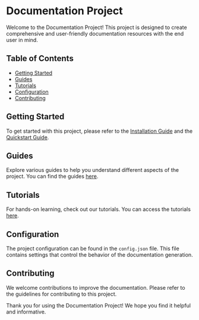 # Documentation Project

Welcome to the Documentation Project! This project is designed to create comprehensive and user-friendly documentation resources with the end user in mind.

## Table of Contents

- [Getting Started](#getting-started)
- [Guides](#guides)
- [Tutorials](#tutorials)
- [Configuration](#configuration)
- [Contributing](#contributing)

## Getting Started

To get started with this project, please refer to the [Installation Guide](src/content/getting-started/installation.md) and the [Quickstart Guide](src/content/getting-started/quickstart.md).

## Guides

Explore various guides to help you understand different aspects of the project. You can find the guides [here](src/content/guides/index.md).

## Tutorials

For hands-on learning, check out our tutorials. You can access the tutorials [here](src/content/tutorials/index.md).

## Configuration

The project configuration can be found in the `config.json` file. This file contains settings that control the behavior of the documentation generation.

## Contributing

We welcome contributions to improve the documentation. Please refer to the guidelines for contributing to this project.

Thank you for using the Documentation Project! We hope you find it helpful and informative.